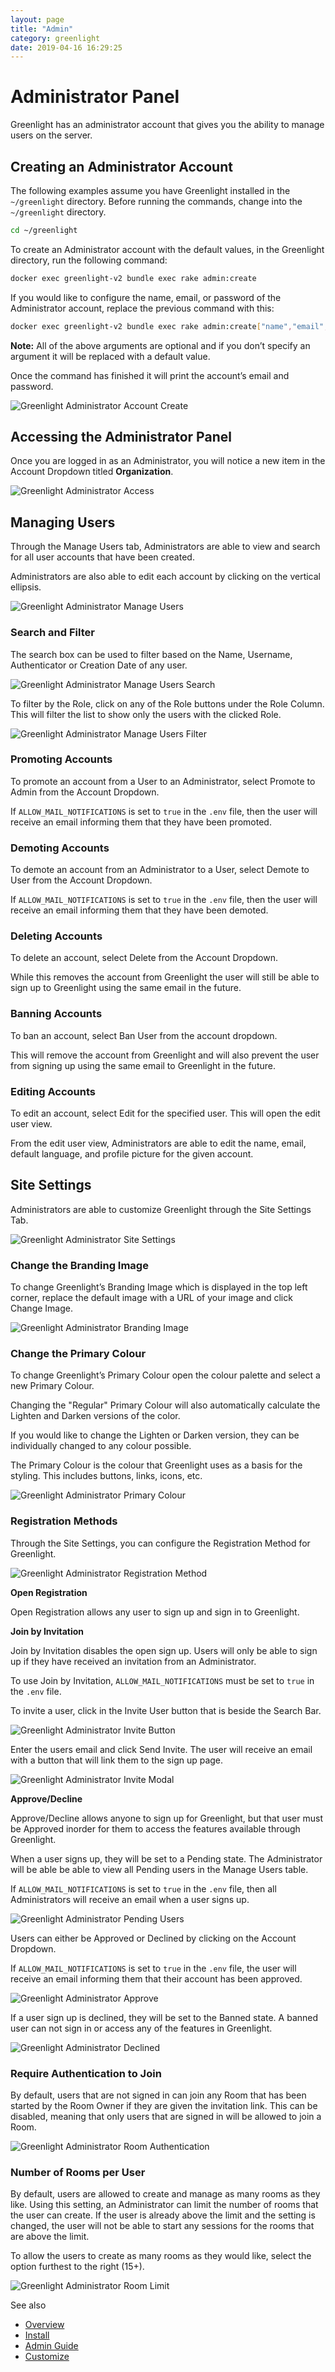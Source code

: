 ```yaml
---
layout: page
title: "Admin"
category: greenlight
date: 2019-04-16 16:29:25
---
```


# Administrator Panel

Greenlight has an administrator account that gives you the ability to manage users on the server.

## Creating an Administrator Account

The following examples assume you have Greenlight installed in the `~/greenlight` directory.  Before running the commands, change into the `~/greenlight` directory.

```bash
cd ~/greenlight
```

To create an Administrator account with the default values, in the Greenlight directory, run the following command:

```bash
docker exec greenlight-v2 bundle exec rake admin:create
```

If you would like to configure the name, email, or password of the Administrator account, replace the previous command with this: 

```bash
docker exec greenlight-v2 bundle exec rake admin:create["name","email","password"]
```

**Note:** All of the above arguments are optional and if you don’t specify an argument it will be replaced with a default value.

Once the command has finished it will print the account’s email and password.

![Greenlight Administrator Account Create](/images/greenlight/admin_account_create.png)

## Accessing the Administrator Panel

Once you are logged in as an Administrator, you will notice a new item in the Account Dropdown titled **Organization**.

![Greenlight Administrator Access](/images/greenlight/admin_access.png)

## Managing Users

Through the Manage Users tab, Administrators are able to view and search for all user accounts that have been created. 

Administrators are also able to edit each account by clicking on the vertical ellipsis.

![Greenlight Administrator Manage Users](/images/greenlight/admin_manage_users.png)

### Search and Filter

The search box can be used to filter based on the Name, Username, Authenticator or Creation Date of any user.

![Greenlight Administrator Manage Users Search](/images/greenlight/admin_manage_users_search.png)

To filter by the Role, click on any of the Role buttons under the Role Column. This will filter the list to show only the users with the clicked Role.

![Greenlight Administrator Manage Users Filter](/images/greenlight/admin_manage_users_filter.png)

### Promoting Accounts

To promote an account from a User to an Administrator, select Promote to Admin from the Account Dropdown.

If `ALLOW_MAIL_NOTIFICATIONS` is set to `true` in the `.env` file, then the user will receive an email informing them that they have been promoted.

### Demoting Accounts

To demote an account from an Administrator to a User, select Demote to User from the Account Dropdown.

If `ALLOW_MAIL_NOTIFICATIONS` is set to `true` in the `.env` file, then the user will receive an email informing them that they have been demoted.

### Deleting Accounts

To delete an account, select Delete from the Account Dropdown. 

While this removes the account from Greenlight the user will still be able to sign up to Greenlight using the same email in the future.

### Banning Accounts

To ban an account, select Ban User from the account dropdown.

This will remove the account from Greenlight and will also prevent the user from signing up using the same email to Greenlight in the future.

### Editing Accounts

To edit an account, select Edit for the specified user. This will open the edit user view.

From the edit user view, Administrators are able to edit the name, email, default language, and profile picture for the given account.

## Site Settings

Administrators are able to customize Greenlight through the Site Settings Tab.

![Greenlight Administrator Site Settings](/images/greenlight/admin_site_settings.png)

### Change the Branding Image

To change Greenlight’s Branding Image which is displayed in the top left corner, replace the default image with a URL of your image and click Change Image.

![Greenlight Administrator Branding Image](/images/greenlight/admin_branding_image.png)

### Change the Primary Colour

To change Greenlight’s Primary Colour open the colour palette and select a new Primary Colour.

Changing the "Regular" Primary Colour will also automatically calculate the Lighten and Darken versions of the color.

If you would like to change the Lighten or Darken version, they can be individually changed to any colour possible.

The Primary Colour is the colour that Greenlight uses as a basis for the styling. This includes buttons, links, icons, etc.

![Greenlight Administrator Primary Colour](/images/greenlight/admin_primary_colour.png)

### Registration Methods

Through the Site Settings, you can configure the Registration Method for Greenlight. 

![Greenlight Administrator Registration Method](/images/greenlight/admin_registration_method.png)

**Open Registration**

Open Registration allows any user to sign up and sign in to Greenlight.

**Join by Invitation**

Join by Invitation disables the open sign up. Users will only be able to sign up if they have received an invitation from an Administrator.

To use Join by Invitation, `ALLOW_MAIL_NOTIFICATIONS` must be set to `true` in the `.env` file.

To invite a user, click in the Invite User button that is beside the Search Bar. 

![Greenlight Administrator Invite Button](/images/greenlight/admin_invite_button.png)

Enter the users email and click Send Invite. The user will receive an email with a button that will link them to the sign up page. 

![Greenlight Administrator Invite Modal](/images/greenlight/admin_invite_modal.png)

**Approve/Decline**

Approve/Decline allows anyone to sign up for Greenlight, but that user must be Approved inorder for them to access the features available through Greenlight. 

When a user signs up, they will be set to a Pending state. The Administrator will be able be able to view all Pending users in the Manage Users table.

If `ALLOW_MAIL_NOTIFICATIONS` is set to `true` in the `.env` file, then all Administrators will receive an email when a user signs up.

![Greenlight Administrator Pending Users](/images/greenlight/admin_pending_users.png)

Users can either be Approved or Declined by clicking on the Account Dropdown. 

If `ALLOW_MAIL_NOTIFICATIONS` is set to `true` in the `.env` file, the user will receive an email informing them that their account has been approved.

![Greenlight Administrator Approve](/images/greenlight/admin_approve.png)

If a user sign up is declined, they will be set to the Banned state. A banned user can not sign in or access any of the features in Greenlight.

![Greenlight Administrator Declined](/images/greenlight/admin_decline.png)

### Require Authentication to Join

By default, users that are not signed in can join any Room that has been started by the Room Owner if they are given the invitation link. This can be disabled, meaning that only users that are signed in will be allowed to join a Room. 

![Greenlight Administrator Room Authentication](/images/greenlight/admin_room_auth.png)

### Number of Rooms per User

By default, users are allowed to create and manage as many rooms as they like. Using this setting, an Administrator can limit the number of rooms that the user can create. If the user is already above the limit and the setting is changed, the user will not be able to start any sessions for the rooms that are above the limit.

To allow the users to create as many rooms as they would like, select the option furthest to the right (15+).

![Greenlight Administrator Room Limit](/images/greenlight/admin_room_limit.png)

See also

* [Overview](/greenlight/gl-overview.html)
* [Install](/greenlight/gl-install.html)
* [Admin Guide](/greenlight/gl-admin.html)
* [Customize](/greenlight/gl-customize.html)
